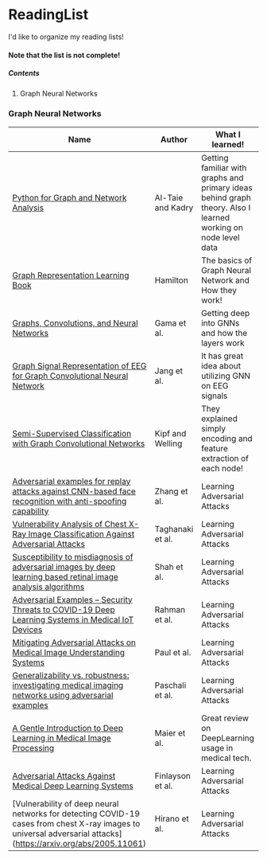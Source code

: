 # ReadingList
I'd like to organize my reading lists!
#### Note that the list is not complete!

##### Contents
1. Graph Neural Networks


### Graph Neural Networks
| Name          | Author        | What I learned! |
| ------------- | ------------- | ------------- |
| [Python for Graph and Network Analysis](https://www.springer.com/gp/book/9783319530031)  |  Al-Taie and Kadry  | Getting familiar with graphs and primary ideas behind graph theory. Also I learned working on node level data  |
| [Graph Representation Learning Book](https://www.cs.mcgill.ca/~wlh/grl_book/)  | Hamilton  | The basics of Graph Neural Network and How they work!  |
| [Graphs, Convolutions, and Neural Networks](https://arxiv.org/abs/2003.03777) | Gama et al. | Getting deep into GNNs and how the layers work |
| [Graph Signal Representation of EEG for Graph Convolutional Neural Network](https://openreview.net/forum?id=Bk6Y0RR8M) | Jang et al. | It has great idea about utilizing GNN on EEG signals |
| [Semi-Supervised Classification with Graph Convolutional Networks](https://arxiv.org/abs/1609.02907) | Kipf and Welling | They explained simply encoding and feature extraction of each node!  |
| [Adversarial examples for replay attacks against CNN-based face recognition with anti-spoofing capability](https://www.sciencedirect.com/science/article/abs/pii/S1077314220300606?via%3Dihub)  | Zhang et al. | Learning Adversarial Attacks |
| [Vulnerability Analysis of Chest X-Ray Image Classification Against Adversarial Attacks](https://arxiv.org/abs/1807.02905)  | Taghanaki et al. | Learning Adversarial Attacks |
| [Susceptibility to misdiagnosis of adversarial images by deep learning based retinal image analysis algorithms](https://ieeexplore.ieee.org/abstract/document/8363846)  | Shah et al. | Learning Adversarial Attacks |
| [Adversarial Examples – Security Threats to COVID-19 Deep Learning Systems in Medical IoT Devices](https://ieeexplore.ieee.org/document/9154468)  | Rahman et al. | Learning Adversarial Attacks |
| [Mitigating Adversarial Attacks on Medical Image Understanding Systems](https://ieeexplore.ieee.org/document/9098740)  | Paul et al. | Learning Adversarial Attacks |
| [Generalizability vs. robustness: investigating medical imaging networks using adversarial examples](https://link.springer.com/chapter/10.1007/978-3-030-00928-1_56)  | Paschali et al. | Learning Adversarial Attacks |
| [A Gentle Introduction to Deep Learning in Medical Image Processing](https://arxiv.org/abs/1810.05401)  | Maier et al. | Great review on DeepLearning usage in medical tech. |
| [Adversarial Attacks Against Medical Deep Learning Systems](https://arxiv.org/abs/1804.05296)  | Finlayson et al. | Learning Adversarial Attacks |
| [Vulnerability of deep neural networks for detecting COVID-19 cases from chest X-ray images to universal adversarial attacks] (https://arxiv.org/abs/2005.11061)  | Hirano et al. | Learning Adversarial Attacks |

